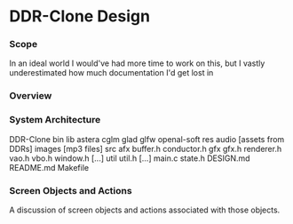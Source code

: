 # DDR-Clone Design

### Scope

In an ideal world I would've had more time to work on this, but I vastly underestimated how much documentation I'd get lost in

### Overview


### System Architecture


DDR-Clone
    bin
    lib
        astera
        cglm
        glad
        glfw
        openal-soft
    res
        audio
            [assets from DDRs]
        images
            [mp3 files]
    src
        afx
            buffer.h
            conductor.h
        gfx
            gfx.h
            renderer.h
            vao.h
            vbo.h
            window.h
            [...]
        util
            util.h
            [...]
        main.c
        state.h
    DESIGN.md
    README.md
    Makefile

### Screen Objects and Actions

A discussion of screen objects and actions associated with those objects.

